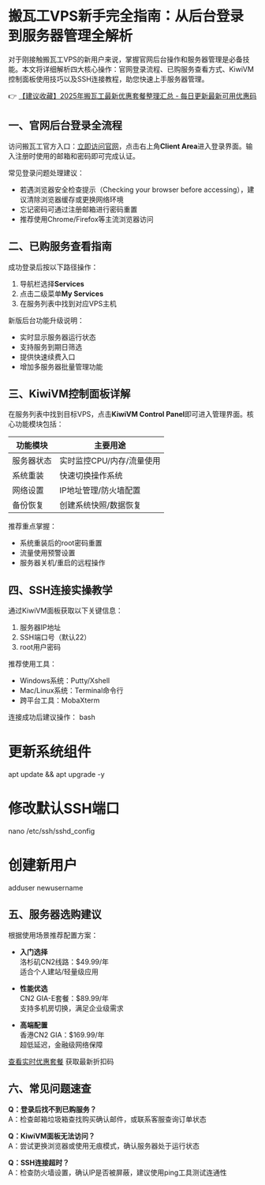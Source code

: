 # 搬瓦工VPS新手完全指南：从后台登录到服务器管理全解析

对于刚接触搬瓦工VPS的新用户来说，掌握官网后台操作和服务器管理是必备技能。本文将详细解析四大核心操作：官网登录流程、已购服务查看方式、KiwiVM控制面板使用技巧以及SSH连接教程，助您快速上手服务器管理。

👉 [【建议收藏】2025年搬瓦工最新优惠套餐整理汇总 - 每日更新最新可用优惠码](https://bit.ly/banwagon)

## 一、官网后台登录全流程
访问搬瓦工官方入口：[立即访问官网](https://bit.ly/banwagon)，点击右上角**Client Area**进入登录界面。输入注册时使用的邮箱和密码即可完成认证。

常见登录问题处理建议：
- 若遇浏览器安全检查提示（Checking your browser before accessing），建议清除浏览器缓存或更换网络环境
- 忘记密码可通过注册邮箱进行密码重置
- 推荐使用Chrome/Firefox等主流浏览器访问

## 二、已购服务查看指南
成功登录后按以下路径操作：
1. 导航栏选择**Services**
2. 点击二级菜单**My Services**
3. 在服务列表中找到对应VPS主机

新版后台功能升级说明：
- 实时显示服务器运行状态
- 支持服务到期日筛选
- 提供快速续费入口
- 增加多服务器批量管理功能

## 三、KiwiVM控制面板详解
在服务列表中找到目标VPS，点击**KiwiVM Control Panel**即可进入管理界面。核心功能模块包括：

| 功能模块        | 主要用途                     |
|-----------------|------------------------------|
| 服务器状态      | 实时监控CPU/内存/流量使用    |
| 系统重装        | 快速切换操作系统             |
| 网络设置        | IP地址管理/防火墙配置        |
| 备份恢复        | 创建系统快照/数据恢复        |

推荐重点掌握：
- 系统重装后的root密码重置
- 流量使用预警设置
- 服务器关机/重启的远程操作

## 四、SSH连接实操教学
通过KiwiVM面板获取以下关键信息：
1. 服务器IP地址
2. SSH端口号（默认22）
3. root用户密码

推荐使用工具：
- Windows系统：Putty/Xshell
- Mac/Linux系统：Terminal命令行
- 跨平台工具：MobaXterm

连接成功后建议操作：
bash
# 更新系统组件
apt update && apt upgrade -y
# 修改默认SSH端口
nano /etc/ssh/sshd_config
# 创建新用户
adduser newusername

## 五、服务器选购建议
根据使用场景推荐配置方案：

- **入门选择**  
洛杉矶CN2线路：$49.99/年  
适合个人建站/轻量级应用

- **性能优选**  
CN2 GIA-E套餐：$89.99/年  
支持多机房切换，满足企业级需求

- **高端配置**  
香港CN2 GIA：$169.99/年  
超低延迟，金融级网络保障

[查看实时优惠套餐](https://bit.ly/banwagon) 获取最新折扣码

## 六、常见问题速查
**Q：登录后找不到已购服务？**  
A：检查邮箱垃圾箱查找购买确认邮件，或联系客服查询订单状态

**Q：KiwiVM面板无法访问？**  
A：尝试更换浏览器或使用无痕模式，确认服务器处于运行状态

**Q：SSH连接超时？**  
A：检查防火墙设置，确认IP是否被屏蔽，建议使用ping工具测试连通性